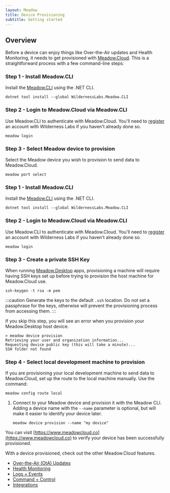 ```yaml
---
layout: Meadow
title: Device Provisioning
subtitle: Getting started
---
```


## Overview

Before a device can enjoy things like Over-the-Air updates and Health Monitoring, it needs to get provisioned with [Meadow.Cloud](https://www.meadowcloud.co). This is a straightforward process with a few command-line steps:

<Tabs groupId="ide">
  <TabItem value="meadowhardware" label="Meadow F7 Hardware" default>

### Step 1 - Install Meadow.CLI

Install the [Meadow.CLI](https://www.nuget.org/packages/WildernessLabs.Meadow.CLI) using the .NET CLI.

```console
dotnet tool install --global WildernessLabs.Meadow.CLI
```

### Step 2 - Login to Meadow.Cloud via Meadow.CLI

Use Meadow.CLI to authenticate with Meadow.Cloud. You'll need to [register](https://identity.wildernesslabs.co/signin/register) an account with Wilderness Labs if you haven't already done so.

```console
meadow login
```

### Step 3 - Select Meadow device to provision

Select the Meadow device you wish to provision to send data to Meadow.Cloud.

```console
meadow port select
```




  </TabItem>
  <TabItem value="meadowdesktop" label="Meadow.Desktop" default>

### Step 1 - Install Meadow.CLI

Install the [Meadow.CLI](https://www.nuget.org/packages/WildernessLabs.Meadow.CLI) using the .NET CLI.

```console
dotnet tool install --global WildernessLabs.Meadow.CLI
```

### Step 2 - Login to Meadow.Cloud via Meadow.CLI

Use Meadow.CLI to authenticate with Meadow.Cloud. You'll need to [register](https://identity.wildernesslabs.co/signin/register) an account with Wilderness Labs if you haven't already done so.

```console
meadow login
```

### Step 3 - Create a private SSH Key

When running [Meadow.Desktop](../../Getting_Started/Getting_Started_Meadow%2EDesktop) apps, provisioning a machine will require having SSH keys set up before trying to provision the host machine for Meadow.Cloud use.

```console
ssh-keygen -t rsa -m pem
```

:::caution
Generate the keys to the default `.ssh` location. Do not set a passphrase for the keys, otherwise will prevent the provisioning process from accessing them.
:::

If you skip this step, you will see an error when you provision your Meadow.Desktop host device.

```console
> meadow device provision
Retrieving your user and organization information...
Requesting device public key (this will take a minute)...
SSH folder not found
```

### Step 4 - Select local development machine to provision

If you are provisioning your local development machine to send data to Meadow.Cloud, set up the route to the local machine manually. Use the command:

```console
meadow config route local
```

  </TabItem>
</Tabs>



1. Connect to your Meadow device and provision it with the Meadow CLI. Adding a device name with the `--name` parameter is optional, but will make it easier to identify your device later.

    ```console
    meadow device provision --name "my device"
    ```

You can visit [https://www.meadowcloud.co](https://www.meadowcloud.co) to verify your device has been successfully provisioned.

With a device provisioned, check out the other Meadow.Cloud features.

* [Over-the-Air (OtA) Updates](../OtA_Updates/)
* [Health Monitoring](../Health_Monitoring/)
* [Logs + Events](../Logs_Events/)
* [Command + Control](../Command_Control/)
* [Integrations](../Integrations/)
